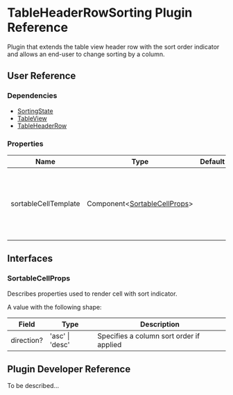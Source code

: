 # TableHeaderRowSorting Plugin Reference

Plugin that extends the table view header row with the sort order indicator and allows an end-user to change sorting by a column.

## User Reference

### Dependencies

- [SortingState](sorting-state.md)
- [TableView](table-view.md)
- [TableHeaderRow](table-header-row.md)

### Properties

Name | Type | Default | Description
-----|------|---------|------------
sortableCellTemplate | Component&lt;[SortableCellProps](#sortable-cell-props)&gt; | | A component that renders a cell with  the current sort order indicator

## Interfaces

### <a name="sortable-cell-props"></a>SortableCellProps

Describes properties used to render cell with sort indicator.

A value with the following shape:

Field | Type | Description
------|------|------------
direction? | 'asc' &#124; 'desc' | Specifies a column sort order if applied

## Plugin Developer Reference

To be described...
